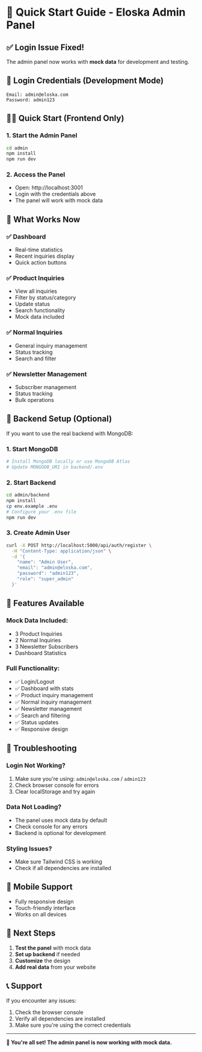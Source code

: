 # 🚀 Quick Start Guide - Eloska Admin Panel

## ✅ **Login Issue Fixed!**

The admin panel now works with **mock data** for development and testing.

## 🔑 **Login Credentials (Development Mode)**

```
Email: admin@eloska.com
Password: admin123
```

## 🏃‍♂️ **Quick Start (Frontend Only)**

### 1. **Start the Admin Panel**
```bash
cd admin
npm install
npm run dev
```

### 2. **Access the Panel**
- Open: http://localhost:3001
- Login with the credentials above
- The panel will work with mock data

## 🎯 **What Works Now**

### ✅ **Dashboard**
- Real-time statistics
- Recent inquiries display
- Quick action buttons

### ✅ **Product Inquiries**
- View all inquiries
- Filter by status/category
- Update status
- Search functionality
- Mock data included

### ✅ **Normal Inquiries**
- General inquiry management
- Status tracking
- Search and filter

### ✅ **Newsletter Management**
- Subscriber management
- Status tracking
- Bulk operations

## 🔧 **Backend Setup (Optional)**

If you want to use the real backend with MongoDB:

### 1. **Start MongoDB**
```bash
# Install MongoDB locally or use MongoDB Atlas
# Update MONGODB_URI in backend/.env
```

### 2. **Start Backend**
```bash
cd admin/backend
npm install
cp env.example .env
# Configure your .env file
npm run dev
```

### 3. **Create Admin User**
```bash
curl -X POST http://localhost:5000/api/auth/register \
  -H "Content-Type: application/json" \
  -d '{
    "name": "Admin User",
    "email": "admin@eloska.com",
    "password": "admin123",
    "role": "super_admin"
  }'
```

## 🎨 **Features Available**

### **Mock Data Included:**
- 3 Product Inquiries
- 2 Normal Inquiries  
- 3 Newsletter Subscribers
- Dashboard Statistics

### **Full Functionality:**
- ✅ Login/Logout
- ✅ Dashboard with stats
- ✅ Product inquiry management
- ✅ Normal inquiry management
- ✅ Newsletter management
- ✅ Search and filtering
- ✅ Status updates
- ✅ Responsive design

## 🐛 **Troubleshooting**

### **Login Not Working?**
1. Make sure you're using: `admin@eloska.com` / `admin123`
2. Check browser console for errors
3. Clear localStorage and try again

### **Data Not Loading?**
- The panel uses mock data by default
- Check console for any errors
- Backend is optional for development

### **Styling Issues?**
- Make sure Tailwind CSS is working
- Check if all dependencies are installed

## 📱 **Mobile Support**
- Fully responsive design
- Touch-friendly interface
- Works on all devices

## 🎯 **Next Steps**

1. **Test the panel** with mock data
2. **Set up backend** if needed
3. **Customize** the design
4. **Add real data** from your website

## 📞 **Support**

If you encounter any issues:
1. Check the browser console
2. Verify all dependencies are installed
3. Make sure you're using the correct credentials

---

**🎉 You're all set! The admin panel is now working with mock data.**
